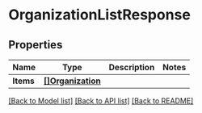 # OrganizationListResponse

## Properties

Name | Type | Description | Notes
------------ | ------------- | ------------- | -------------
**Items** | [**[]Organization**](Organization.md) |  | 

[[Back to Model list]](../README.md#documentation-for-models) [[Back to API list]](../README.md#documentation-for-api-endpoints) [[Back to README]](../README.md)


